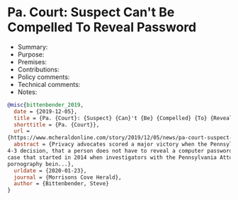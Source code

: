 # Pa. Court: Suspect Can't Be Compelled To Reveal Password

- Summary:
- Purpose:
- Premises:
- Contributions:
- Policy comments:
- Technical comments:
- Notes:

```bib
@misc{bittenbender_2019,
  date = {2019-12-05},
  title = {Pa. {Court}: {Suspect} {Can}'t {Be} {Compelled} {To} {Reveal} {Password}},
  shorttitle = {Pa. {Court}},
  url =
{https://www.mcheraldonline.com/story/2019/12/05/news/pa-court-suspect-cant-be-compelled-to-reveal-password/3391.html},
  abstract = {Privacy advocates scored a major victory when the Pennsylvania Supreme Court ruled in late November, in a
4-3 decision, that a person does not have to reveal a computer password to law enforcement. The ruling stems from a
case that started in 2014 when investigators with the Pennsylvania Attorney General’s Office discovered child
pornography bein...},
  urldate = {2020-01-23},
  journal = {Morrisons Cove Herald},
  author = {Bittenbender, Steve}
}
```

